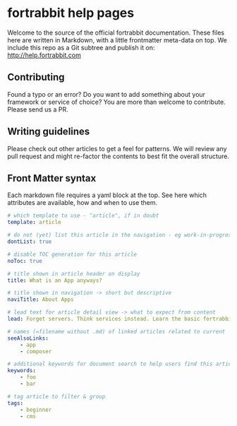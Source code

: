 fortrabbit help pages
=====================

Welcome to the source of the official fortrabbit documentation. These files here are written in Markdown, with a little frontmatter meta-data on top. We include this repo as a Git subtree and publish it on: http://help.fortrabbit.com


Contributing
------------

Found a typo or an error? Do you want to add something about your framework or service of choice? You are more than welcome to contribute. Please send us a PR.



Writing guidelines
------------------

Please check out other articles to get a feel for patterns. We will review any pull request and might re-factor the contents to best fit the overall structure.



Front Matter syntax
------------------

Each markdown file requires a yaml block at the top. See here which attributes are available, how and when to use them.

```yaml
# which template to use - "article", if in doubt
template: article

# do not (yet) list this article in the navigation - eg work-in-progress
dontList: true

# disable TOC generation for this article
noToc: true

# title shown in article header on display
title: What is an App anyways?

# title shown in navigation -> short but descriptive
naviTitle: About Apps

# lead text for article detail view -> what to expect from content
lead: Forget servers. Think services instead. Learn the basic fortrabbit concepts.

# names (=filename without .md) of linked articles related to current
seeAlsoLinks:
    - app
    - composer

# additional keywords for document search to help users find this article
keywords:
    - foo
    - bar

# tag article to filter & group
tags: 
    - beginner
    - cms
```